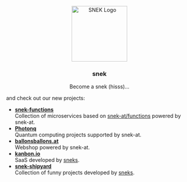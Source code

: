 <p align="center">
  <a href="https://snek.at/" target="_blank" rel="noopener noreferrer">
    <img src="https://user-images.githubusercontent.com/26285351/208744045-1ee54b94-5ab6-41dc-a70e-b604fba24e56.gif" alt="SNEK Logo" height="150">
  </a>
</p>

<h3 align="center">snek</h3>

<p align="center">
  Become a snek (hisss)...
</p>

<p align="left">
  and check out our new projects:
</p>
<ul align="left">
   <li>
    <b><a href="https://github.com/snek-functions" target="blank">snek-functions</a></b></br>
    Collection of microservices based on <a href="https://github.com/snek-at/functions" target="blank">snek-at/functions</a> powered by snek-at.
  </li>
  <li>
    <b><a href="https://github.com/CDL-Uni-Vienna/photonq" target="blank">Photonq</a></b></br>
    Quantum computing projects supported by snek-at.
  </li>
   <li>
    <b><a href="https://github.com/ballonsballons-at/ballons-jaen" target="blank">ballonsballons.at</a></b></br>
    Webshop powered by snek-at.
  </li>
   <li>
    <b><a href="https://github.com/kanbonio" target="blank">kanbon.io</a></b></br>
    SaaS developed by <a href="https://github.com/orgs/snek-at/people" target="blank">sneks</a>.
  </li>
  <li>
    <b><a href="https://github.com/snek-shipyard" target="blank">snek-shipyard</a></b></br>
    Collection of funny projects developed by <a href="https://github.com/orgs/snek-at/people" target="blank">sneks</a>.
  </li>
</ul>
